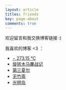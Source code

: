 ```yaml
---
layout: article
titles: friends
key: page-about
comments: true
---
```

欢迎留言和我交换博客链接 :)   

我喜欢的博客 <3 ：

- [− 273.15 ℃](https://blog.sommercamp.xyz/)
- [旋转木马鏖战记](https://samsmerrygoround.github.io)
- [第三夏尔](https://thirdshire.com/)
- [无竹斋](https://bamboobone9.com/)
- [光明岛](https://mokuyo.xyz)
